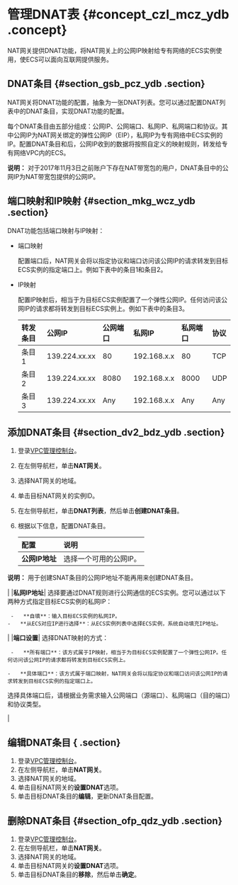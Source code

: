 # 管理DNAT表 {#concept_czl_mcz_ydb .concept}

NAT网关提供DNAT功能，将NAT网关上的公网IP映射给专有网络的ECS实例使用，使ECS可以面向互联网提供服务。

## DNAT条目 {#section_gsb_pcz_ydb .section}

NAT网关将DNAT功能的配置，抽象为一张DNAT列表。您可以通过配置DNAT列表中的DNAT条目，实现DNAT功能的配置。

每个DNAT条目由五部分组成：公网IP、公网端口、私网IP、私网端口和协议。其中公网IP为NAT网关绑定的弹性公网IP（EIP），私网IP为专有网络中ECS实例的IP。配置DNAT条目和后，公网IP收到的数据将按照自定义的映射规则，转发给专有网络VPC内的ECS。

**说明：** 对于2017年11月3日之前账户下存在NAT带宽包的用户，DNAT条目中的公网IP为NAT带宽包提供的公网IP。

## 端口映射和IP映射 {#section_mkg_wcz_ydb .section}

DNAT功能包括端口映射与IP映射：

-   端口映射

    配置端口后，NAT网关会将以指定协议和端口访问该公网IP的请求转发到目标ECS实例的指定端口上。例如下表中的条目1和条目2。

-   IP映射

    配置IP映射后，相当于为目标ECS实例配置了一个弹性公网IP。任何访问该公网IP的请求都将转发到目标ECS实例上。例如下表中的条目3。

    |转发条目|公网IP|公网端口|私网IP|私网端口|协议|
    |:---|:---|:---|:---|:---|:-|
    |条目1|139.224.xx.xx|80|192.168.x.x|80|TCP|
    |条目2|139.224.xx.xx|8080|192.168.x.x|8000|UDP|
    |条目3|139.224.xx.xx|Any|192.168.x.x|Any|Any|


## 添加DNAT条目 {#section_dv2_bdz_ydb .section}

1.  登录[VPC管理控制台](https://vpcnext.console.aliyun.com/nat/)。
2.  在左侧导航栏，单击**NAT网关**。
3.  选择NAT网关的地域。
4.  单击目标NAT网关的实例ID。
5.  在左侧导航栏，单击**DNAT列表**，然后单击**创建DNAT条目**。
6.  根据以下信息，配置DNAT条目。

    |配置|说明|
    |:-|:-|
    |**公网IP地址**| 选择一个可用的公网IP。

 **说明：** 用于创建SNAT条目的公网IP地址不能再用来创建DNAT条目。

 |
    |**私网IP地址**| 选择要通过DNAT规则进行公网通信的ECS实例。您可以通过以下两种方式指定目标ECS实例的私网IP：

     -   **自填**：输入目标ECS实例的私网IP。
    -   **从ECS对应IP进行选择**：从ECS实例列表中选择ECS实例，系统自动填充IP地址。
 |
    |**端口设置**| 选择DNAT映射的方式：

     -   **所有端口**：该方式属于IP映射，相当于为目标ECS实例配置了一个弹性公网IP。任何访问该公网IP的请求都将转发到目标ECS实例上。

    -   **具体端口**：该方式属于端口映射，NAT网关会将以指定协议和端口访问该公网IP的请求转发到目标ECS实例的指定端口上。

选择具体端口后，请根据业务需求输入公网端口（源端口）、私网端口（目的端口）和协议类型。

 |


## 编辑DNAT条目 { .section}

1.  登录[VPC管理控制台](https://vpcnext.console.aliyun.com/nat/)。
2.  在左侧导航栏，单击**NAT网关**。
3.  选择NAT网关的地域。
4.  单击目标NAT网关的**设置DNAT**选项。
5.  单击目标DNAT条目的**编辑**，更新DNAT条目配置。

## 删除DNAT条目 {#section_ofp_qdz_ydb .section}

1.  登录[VPC管理控制台](https://vpcnext.console.aliyun.com/nat/)。
2.  在左侧导航栏，单击**NAT网关**。
3.  选择NAT网关的地域。
4.  单击目标NAT网关的**设置DNAT**选项。
5.  单击目标DNAT条目的**移除**，然后单击**确定**。

